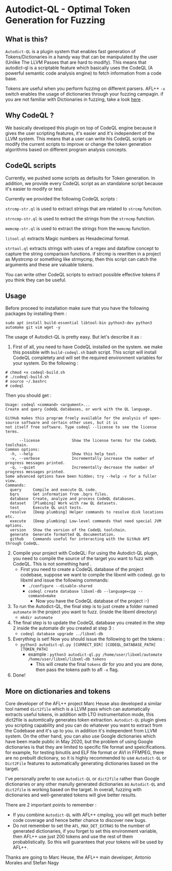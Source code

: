 # Autodict-QL - Optimal Token Generation for Fuzzing

## What is this?

`Autodict-QL` is a plugin system that enables fast generation of Tokens/Dictionaries in a handy way that can be manipulated by the user (Unlike The LLVM Passes that are hard to modify). This means that autodict-ql is a scriptable feature which basically uses the CodeQL (A powerful semantic code analysis engine) to fetch information from a code base.

Tokens are useful when you perform fuzzing on different parsers. AFL++ `-x` switch enables the usage of dictionaries through your fuzzing campagin. if you are not familiar with Dictionaries in fuzzing, take a look [here](https://github.com/AFLplusplus/AFLplusplus/tree/stable/dictionaries) .


## Why CodeQL ?
We basically developed this plugin on top of CodeQL engine because it gives the user scripting features, it's easier and it's independent of the LLVM system. This means that a user can write his CodeQL scripts or modify the current scripts to improve or change the token generation algorithms based on different program analysis concepts.


## CodeQL scripts
Currently, we pushed some scripts as defaults for Token generation. In addition, we provide every CodeQL script as an standalone script because it's easier to modify or test.

Currently we provided the following CodeQL scripts :

`strcmp-str.ql` is used to extract strings that are related to `strcmp` function.

`strncmp-str.ql` is used to extract the strings from the `strncmp` function.

`memcmp-str.ql` is used to extract the strings from the `memcmp` function.

`litool.ql` extracts Magic numbers as Hexadecimal format.

`strtool.ql` extracts strings with uses of a regex and dataflow concept to capture the string comparison functions. if strcmp is rewritten in a project as Mystrcmp or something like strmycmp, then this script can catch the arguments and these are valuable tokens.

You can write other CodeQL scripts to extract possible effective tokens if you think they can be useful.


## Usage

Before proceed to installation make sure that you have the following packages by installing them :
```shell
sudo apt install build-essential libtool-bin python3-dev python3 automake git vim wget -y
```
The usage of Autodict-QL is pretty easy. But let's describe it as :

1. First of all, you need to have CodeQL installed on the system. we make this possible with `build-codeql.sh` bash script. This script will install CodeQL completety and will set the required environment variables for your system.
Do the following :
```shell
# chmod +x codeql-build.sh
# ./codeql-build.sh
# source ~/.bashrc
# codeql 
```
Then you should get :

```shell
Usage: codeql <command> <argument>...
Create and query CodeQL databases, or work with the QL language.

GitHub makes this program freely available for the analysis of open-source software and certain other uses, but it is
not itself free software. Type codeql --license to see the license terms.

      --license              Show the license terms for the CodeQL toolchain.
Common options:
  -h, --help                 Show this help text.
  -v, --verbose              Incrementally increase the number of progress messages printed.
  -q, --quiet                Incrementally decrease the number of progress messages printed.
Some advanced options have been hidden; try --help -v for a fuller view.
Commands:
  query     Compile and execute QL code.
  bqrs      Get information from .bqrs files.
  database  Create, analyze and process CodeQL databases.
  dataset   [Plumbing] Work with raw QL datasets.
  test      Execute QL unit tests.
  resolve   [Deep plumbing] Helper commands to resolve disk locations etc.
  execute   [Deep plumbing] Low-level commands that need special JVM options.
  version   Show the version of the CodeQL toolchain.
  generate  Generate formatted QL documentation.
  github    Commands useful for interacting with the GitHub API through CodeQL.
```

2. Compile your project with CodeQL: For using the Autodict-QL plugin, you need to compile the source of the target you want to fuzz with CodeQL. This is not something hard .
	- First you need to create a CodeQL database of the project codebase, suppose we want to compile the libxml with codeql. go to libxml and issue the following commands:
		- `./configure --disable-shared`
		- `codeql create database libxml-db --language=cpp --command=make`
			- Now you have the CodeQL database of the project :-)
3. To run the Autodict-QL, the final step is to just create a folder named `automate` in the project you want to fuzz. (inside the libxml directory)
	- `mkdir automate` 
4. The final step is to update the CodeQL database you created in the step 2 inside the automate dir you created at step 3 :
	- `codeql database upgrade ../libxml-db`
5. Everything is set! Now you should issue the following to get the tokens :
	- `python3 autodict-ql.py [CURRECT_DIR] [CODEQL_DATABASE_PATH] [TOKEN_PATH]`
		- example : `python3 autodict-ql.py /home/user/libxml/automate /home/user/libxml/libxml-db tokens`
			- This will create the final `tokens` dir for you and you are done, then pass the tokens path to afl `-x` flag.
6. Done! 


## More on dictionaries and tokens
Core developer of the AFL++ project Marc Heuse also developed a similar tool named `dict2file` which is a LLVM pass which can automatically extracts useful tokens, in addition with LTO instrumentation mode, this dict2file is automtically generates token extraction. `Autodict-QL` plugin gives you scripting capability and you can do whatever you want to extract from the Codebase and it's up to you. in addition it's independent from LLVM system.
On the other hand, you can also use Google dictionaries which have been made public in May 2020, but the problem of using Google dictionaries is that they are limited to specific file format and speicifications. for example, for testing binutils and ELF file format or AVI in FFMPEG, there are no prebuilt dictionary, so it is highly recommended to use `Autodict-QL` or `Dict2File` features to automatically generating dictionaries based on the target.

I've personally prefer to use `Autodict-QL` or `dict2file` rather than Google dictionaries or any other manully generated dictionaries as `Autodict-QL` and `dict2file` is working based on the target.
In overall, fuzzing with dictionaries and well-generated tokens will give better results.

There are 2 important points to remember :

- If you combine `Autodict-QL` with AFL++ cmplog, you will get much better code coverage and hence better chance to discover new bugs.
- Do not remember to set the `AFL_MAX_DET_EXTRAS` to the number of generated dictionaries, if you forget to set this environment variable, then AFL++ use just 200 tokens and use the rest of them probablistically. So this will guarantees that your tokens will be used by AFL++.

Thanks are going to Marc Heuse, the AFL++ main developer, Antonio Morales and Stefan Nagy